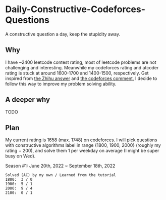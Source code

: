 # Daily-Constructive-Codeforces-Questions
A constructive question a day, keep the stupidity away.

## Why

I have ~2400 leetcode contest rating, most of leetcode problems are not challenging and interesting. Meanwhile my codeforces rating and atcoder rating is stuck at around 1600-1700 and 1400-1500, respectively. Get inspired from [the Zhihu answer](https://www.zhihu.com/question/339795230/answer/868748153) and [the codeforces comment](https://codeforces.com/blog/entry/66715?#comment-507869), I decide to follow this way to improve my problem solving ability.

## A deeper why

TODO

## Plan

My current rating is 1658 (max. 1748) on codeforces. I will pick questions with constructive algorithms label in range {1800, 1900, 2000} (roughly my rating + 200), and solve them 1 per weekday on average (I might be super busy on Wed). 

Season #1:
June 20th, 2022 ~ September 18th, 2022

```
Solved (AC) by my own / Learned from the tutorial
1800:  3 / 0
1900:  5 / 1
2000:  9 / 4
2100:  0 / 1
```